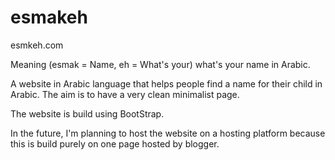 # esmakeh
esmkeh.com

Meaning (esmak = Name, eh = What's your) what's your name in Arabic.

A website in Arabic language that helps people find a name for their child in Arabic. The aim is to have a very clean minimalist page.

The website is build using BootStrap. 

In the future, I'm planning to host the website on a hosting platform because this is build purely on one page hosted by blogger.
